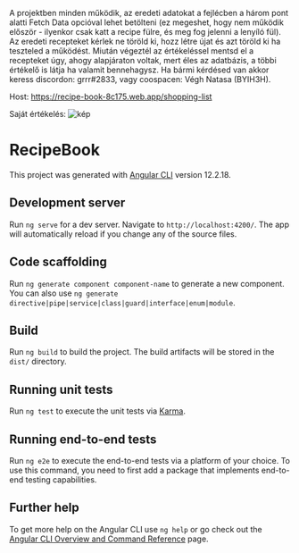 A projektben minden működik, az eredeti adatokat a fejlécben a három pont alatti Fetch Data opcióval lehet betölteni (ez megeshet, hogy nem működik először - ilyenkor csak katt a recipe fülre, és meg fog jelenni a lenyíló fül). Az eredeti recepteket kérlek ne töröld ki, hozz létre újat és azt töröld ki ha teszteled a működést. Miután végeztél az értékeléssel mentsd el a recepteket úgy, ahogy alapjáraton voltak, mert éles az adatbázis, a többi értékelő is látja ha valamit bennehagysz. Ha bármi kérdésed van akkor keress discordon: grrr#2833, vagy coospacen: Végh Natasa (BYIH3H).

Host: https://recipe-book-8c175.web.app/shopping-list

Saját értékelés:
![kép](https://user-images.githubusercontent.com/132405411/236050391-023434a0-d8ad-4fc8-85e5-2be56f00b277.png)


# RecipeBook

This project was generated with [Angular CLI](https://github.com/angular/angular-cli) version 12.2.18.

## Development server

Run `ng serve` for a dev server. Navigate to `http://localhost:4200/`. The app will automatically reload if you change any of the source files.

## Code scaffolding

Run `ng generate component component-name` to generate a new component. You can also use `ng generate directive|pipe|service|class|guard|interface|enum|module`.

## Build

Run `ng build` to build the project. The build artifacts will be stored in the `dist/` directory.

## Running unit tests

Run `ng test` to execute the unit tests via [Karma](https://karma-runner.github.io).

## Running end-to-end tests

Run `ng e2e` to execute the end-to-end tests via a platform of your choice. To use this command, you need to first add a package that implements end-to-end testing capabilities.

## Further help

To get more help on the Angular CLI use `ng help` or go check out the [Angular CLI Overview and Command Reference](https://angular.io/cli) page.

